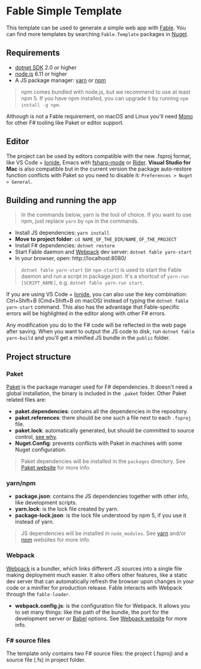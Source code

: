 # Fable Simple Template

This template can be used to generate a simple web app with [Fable](http://fable.io/).
You can find more templates by searching `Fable.Template` packages in [Nuget](https://www.nuget.org).

## Requirements

* [dotnet SDK](https://www.microsoft.com/net/download/core) 2.0 or higher
* [node.js](https://nodejs.org) 6.11 or higher
* A JS package manager: [yarn](https://yarnpkg.com) or [npm](http://npmjs.com/)

> npm comes bundled with node.js, but we recommend to use at least npm 5. If you have npm installed, you can upgrade it by running `npm install -g npm`.

Although is not a Fable requirement, on macOS and Linux you'll need [Mono](http://www.mono-project.com/) for other F# tooling like Paket or editor support.

## Editor

The project can be used by editors compatible with the new .fsproj format, like VS Code + [Ionide](http://ionide.io/), Emacs with [fsharp-mode](https://github.com/fsharp/emacs-fsharp-mode) or [Rider](https://www.jetbrains.com/rider/). **Visual Studio for Mac** is also compatible but in the current version the package auto-restore function conflicts with Paket so you need to disable it: `Preferences > Nuget > General`.

## Building and running the app

> In the commands below, yarn is the tool of choice. If you want to use npm, just replace `yarn` by `npm` in the commands.

* Install JS dependencies: `yarn install`
* **Move to project folder**: `cd NAME_OF_THE_DIR/NAME_OF_THE_PROJECT`
* Install F# dependencies: `dotnet restore`
* Start Fable daemon and [Webpack](https://webpack.js.org/) dev server: `dotnet fable yarn-start`
* In your browser, open: http://localhost:8080/

> `dotnet fable yarn-start` (or `npm-start`) is used to start the Fable daemon and run a script in package.json. It's a shortcut of `yarn-run [SCRIPT_NAME]`, e.g. `dotnet fable yarn-run start`.

If you are using VS Code + [Ionide](http://ionide.io/), you can also use the key combination: Ctrl+Shift+B (Cmd+Shift+B on macOS) instead of typing the `dotnet fable yarn-start` command. This also has the advantage that Fable-specific errors will be highlighted in the editor along with other F# errors.

Any modification you do to the F# code will be reflected in the web page after saving. When you want to output the JS code to disk, run `dotnet fable yarn-build` and you'll get a minified JS bundle in the `public` folder.

## Project structure

### Paket

[Paket](https://fsprojects.github.io/Paket/) is the package manager used for F# dependencies. It doesn't need a global installation, the binary is included in the `.paket` folder. Other Paket related files are:

- **paket.dependencies**: contains all the dependencies in the repository.
- **paket.references**: there should be one such a file next to each `.fsproj` file.
- **paket.lock**: automatically generated, but should be committed to source control, [see why](https://fsprojects.github.io/Paket/faq.html#Why-should-I-commit-the-lock-file).
- **Nuget.Config**: prevents conflicts with Paket in machines with some Nuget configuration.

> Paket dependencies will be installed in the `packages` directory. See [Paket website](https://fsprojects.github.io/Paket/) for more info.

### yarn/npm

- **package.json**: contains the JS dependencies together with other info, like development scripts.
- **yarn.lock**: is the lock file created by yarn.
- **package-lock.json**: is the lock file understood by npm 5, if you use it instead of yarn.

> JS dependencies will be installed in `node_modules`. See [yarn](https://yarnpkg.com) and/or [npm](http://npmjs.com/) websites for more info.

### Webpack

[Webpack](https://webpack.js.org) is a bundler, which links different JS sources into a single file making deployment much easier. It also offers other features, like a static dev server that can automatically refresh the browser upon changes in your code or a minifier for production release. Fable interacts with Webpack through the `fable-loader`.

- **webpack.config.js**: is the configuration file for Webpack. It allows you to set many things: like the path of the bundle, the port for the development server or [Babel](https://babeljs.io/) options. See [Webpack website](https://webpack.js.org) for more info.

### F# source files

The template only contains two F# source files: the project (.fsproj) and a source file (.fs) in project folder.

